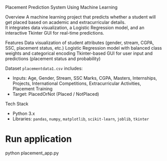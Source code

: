  Placement Prediction System Using Machine Learning

 Overview
A machine learning project that predicts whether a student will get placed based on academic and extracurricular details.  
It integrates data visualization, a Logistic Regression model, and an interactive Tkinter GUI for real-time predictions.



 Features
Data visualization of student attributes (gender, stream, CGPA, SSC, placement status, etc.)
Logistic Regression model with balanced class weights and categorical encoding
Tkinter-based GUI for user input and predictions (placement status and probability) 



 Dataset
`placementdata1.csv` includes:  
- Inputs: Age, Gender, Stream, SSC Marks, CGPA, Masters, Internships, Projects, International Competitions, Extracurricular Activities, Placement Training  
- Target: PlacedOrNot (Placed / NotPlaced)  



 Tech Stack
- Python 3.x  
- Libraries: `pandas`, `numpy`, `matplotlib`, `scikit-learn`, `joblib`, `tkinter`  

# Run application
python placement_app.py
